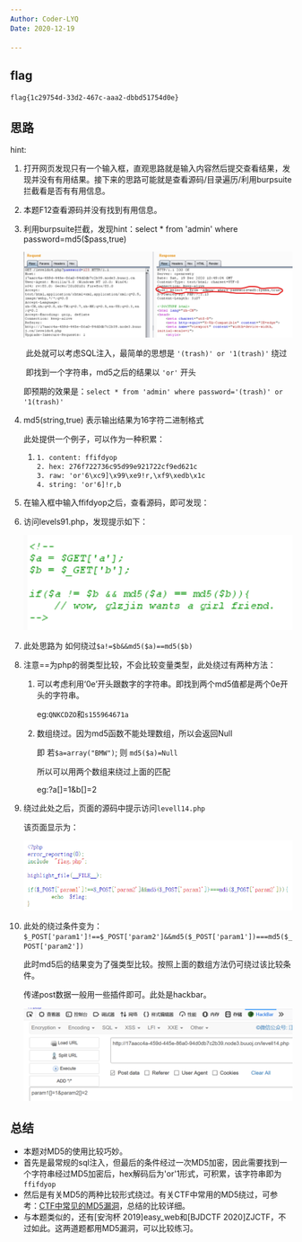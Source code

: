 ```yaml
---
Author: Coder-LYQ
Date: 2020-12-19

---
```


## flag

`flag{1c29754d-33d2-467c-aaa2-dbbd51754d0e}`

## 思路

hint:

1. 打开网页发现只有一个输入框，直观思路就是输入内容然后提交查看结果，发现并没有有用结果。接下来的思路可能就是查看源码/目录遍历/利用burpsuite拦截看是否有有用信息。

2. 本题F12查看源码并没有找到有用信息。

3. 利用burpsuite拦截，发现hint：select * from 'admin' where password=md5($pass,true)

   <img src="images/image-20201219185410810.png" alt="image-20201219185410810" style="zoom:50%;" />

   ​       此处就可以考虑SQL注入，最简单的思想是 `'(trash)' or '1(trash)'` 绕过

   ​       即找到一个字符串，md5之后的结果以 `'or'` 开头

   ​	   即预期的效果是：`select * from 'admin' where password='(trash)' or '1(trash)'`

4. md5(string,true) 表示输出结果为16字符二进制格式

   此处提供一个例子，可以作为一种积累：

   1. ```
      1. content: ffifdyop
      2. hex: 276f722736c95d99e921722cf9ed621c
      3. raw: 'or'6\xc9]\x99\xe9!r,\xf9\xedb\x1c
      4. string: 'or'6]!r,b
      ```

5. 在输入框中输入ffifdyop之后，查看源码，即可发现：

   <script>window.location.replace('./levels91.php')</script>

6. 访问levels91.php，发现提示如下：

   ![image-20201219191226658](images/image-20201219191226658.png)

7. 此处思路为 如何绕过`$a!=$b&&md5($a)==md5($b)`

8. 注意==为php的弱类型比较，不会比较变量类型，此处绕过有两种方法：

   1. 可以考虑利用‘0e’开头跟数字的字符串。即找到两个md5值都是两个0e开头的字符串。

       eg:`QNKCDZO`和`s155964671a`

   2. 数组绕过。因为md5函数不能处理数组，所以会返回Null

      即   若`$a=array("BMW")`;  则  `md5($a)=Null`

      所以可以用两个数组来绕过上面的匹配

      eg:?a[]=1&b[]=2

9. 绕过此处之后，页面的源码中提示访问`levell14.php`

   该页面显示为：

   <img src="images/image-20201219192551645.png" alt="image-20201219192551645" style="zoom: 67%;" />

10. 此处的绕过条件变为：`$_POST['param1']!==$_POST['param2']&&md5($_POST['param1'])===md5($_POST['param2'])`

    此时md5后的结果变为了强类型比较。按照上面的数组方法仍可绕过该比较条件。

    传递post数据一般用一些插件即可。此处是hackbar。

    ![image-20201219193124797](images/image-20201219193124797.png)

## 总结

- 本题对MD5的使用比较巧妙。
- 首先是最常规的sql注入，但最后的条件经过一次MD5加密，因此需要找到一个字符串经过MD5加密后，hex解码后为'or'1形式，可积累，该字符串即为`ffifdyop`
- 然后是有关MD5的两种比较形式绕过。有关CTF中常用的MD5绕过，可参考：[CTF中常见的MD5漏洞](https://blog.csdn.net/qq_19980431/article/details/83018232)，总结的比较详细。
- 与本题类似的，还有[安洵杯 2019]easy_web和[BJDCTF 2020]ZJCTF，不过如此。这两道题都用MD5漏洞，可以比较练习。

